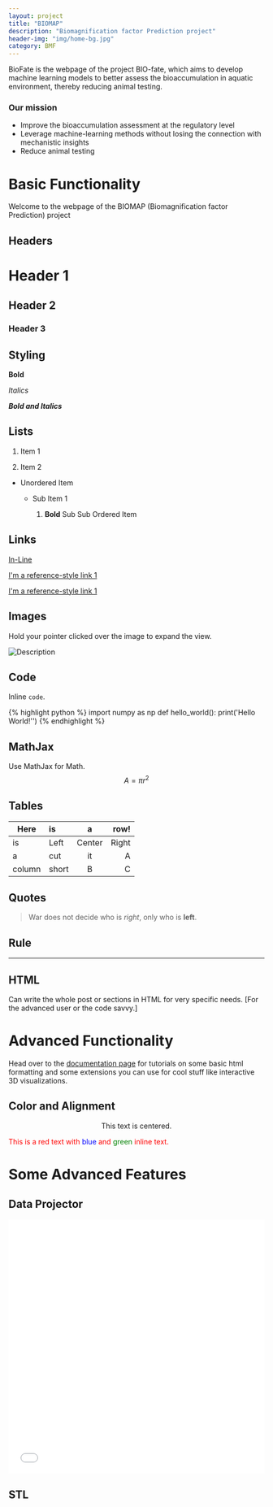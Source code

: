 ```yaml
---
layout: project
title: "BIOMAP"
description: "Biomagnification factor Prediction project"
header-img: "img/home-bg.jpg"
category: BMF
---
```



BioFate is the webpage of the project BIO-fate, which aims to develop machine learning models to better assess the bioaccumulation in aquatic environment, thereby reducing animal testing.

### Our mission
* Improve the bioaccumulation assessment at the regulatory level
* Leverage machine-learning methods without losing the connection with mechanistic insights
* Reduce animal testing


# Basic Functionality

Welcome to the webpage of the BIOMAP (Biomagnification factor Prediction) project

## Headers

# Header 1

## Header 2

### Header 3

## Styling

**Bold**

*Italics*

***Bold and Italics***

## Lists

1. Item 1

2. Item 2

* Unordered Item

  * Sub Item 1

    1. **Bold** Sub Sub Ordered Item

## Links

[In-Line](https://www.google.com)

[I'm a reference-style link 1][1]

[I'm a reference-style link 1][2]

[1]:https://www.mozilla.org
[2]:http://www.reddit.com

## Images

Hold your pointer clicked over the image to expand the view.

![Description](http://projectpages.github.io/project-pages/img/Logo_Fairy_Tail_right.png)

## Code

Inline `code`.

{% highlight python %}
import numpy as np
def hello_world():
    print('Hello World!'')
{% endhighlight %}

## MathJax

Use MathJax for Math.
$$ A = \pi r^2 $$

## Tables

Here | is | a | row!
|---------|:----------|:----------:|---------:|
is   |Left|  Center  |Right|
a    | cut | it | A
column  | short | B | C

## Quotes

> War does not decide who is *right*, only who is **left**.

## Rule

---

## HTML

Can write the whole post or sections in HTML for very specific needs. [For the advanced user or the code savvy.]

# Advanced Functionality

Head over to the [documentation page](http://projectpages.github.io/ppguide/) for tutorials on some basic html formatting and some extensions you can use for cool stuff like interactive 3D visualizations.

## Color and Alignment

<p align="center">This text is centered.</p>

<p style="color:red">This is a red text with <span style="color:blue">blue</span> and <span style="color:green">green</span> inline text.</p>

# Some Advanced Features

## Data Projector

<embed src="/project-pages/2016/05/02/New-Projector/" height="500px" width="100%">

## STL

<div align="center"><script src="https://embed.github.com/view/3d/projectpages/project-pages/gh-pages/stl/test.stl"></script></div>
